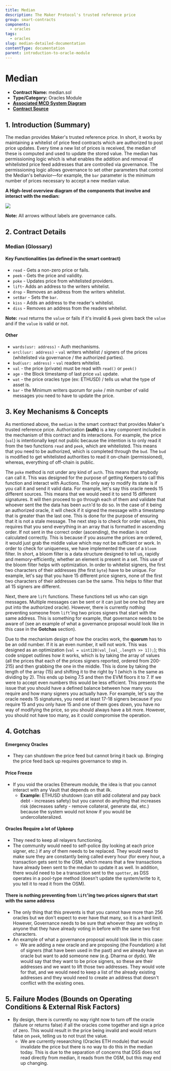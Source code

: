 ```yaml
---
title: Median
description: The Maker Protocol's trusted reference price
group: smart-contracts
components:
  - oracles
tags:
  - oracles
slug: median-detailed-documentation
contentType: documentation
parent: introduction-to-oracle-module
---
```


# Median

- **Contract Name:** median.sol
- **Type/Category:** Oracles Module
- [**Associated MCD System Diagram**](https://github.com/makerdao/dss/wiki)
- [**Contract Source**](https://github.com/makerdao/median/blob/master/src/median.sol)

## 1. Introduction (Summary)

The median provides Maker's trusted reference price. In short, it works by maintaining a whitelist of price feed contracts which are authorized to post price updates. Every time a new list of prices is received, the median of these is computed and used to update the stored value. The median has permissioning logic which is what enables the addition and removal of whitelisted price feed addresses that are controlled via governance. The permissioning logic allows governance to set other parameters that control the Median's behavior—for example, the `bar` parameter is the minimum number of prices necessary to accept a new median value.

**A High-level overview diagram of the components that involve and interact with the median:**

![](/images/documentation/oracles%20%281%29.png)

**Note:** All arrows without labels are governance calls.

## 2. Contract Details

### Median (Glossary)

#### Key Functionalities (as defined in the smart contract)

- `read` - Gets a non-zero price or fails.
- `peek` - Gets the price and validity.
- `poke` - Updates price from whitelisted providers.
- `lift`- Adds an address to the writers whitelist.
- `drop` - Removes an address from the writers whitelist.
- `setBar` - Sets the `bar`.
- `kiss` - Adds an address to the reader's whitelist.
- `diss` - Removes an address from the readers whitelist.

**Note:** `read` returns the `value` or fails if it's invalid & `peek` gives back the `value` and if the `value` is valid or not.

#### Other

- `wards(usr: address)` - Auth mechanisms.
- `orcl(usr: address)` - `val` writers whitelist / signers of the prices (whitelisted via governance / the authorized parties).
- `bud(usr: address)` - `val` readers whitelist.
- `val` - the price (private) must be read with `read()` or `peek()`
- `age` - the Block timestamp of last price `val` update.
- `wat` - the price oracles type (ex: ETHUSD) / tells us what the type of asset is.
- `bar` - the Minimum writers quorum for `poke` / min number of valid messages you need to have to update the price.

## 3. Key Mechanisms & Concepts

As mentioned above, the `median` is the smart contract that provides Maker's trusted reference price. Authorization **(auth)** is a key component included in the mechanism of this contract and its interactions. For example, the price (`val`) is intentionally kept not public because the intention is to only read it from the two functions `read` and `peek`, which are whitelisted. This means that you need to be authorized, which is completed through the `bud`. The `bud` is modified to get whitelisted authorities to read it on-chain (permissioned), whereas, everything of off-chain is public.

The `poke` method is not under any kind of `auth`. This means that anybody can call it. This was designed for the purpose of getting Keepers to call this function and interact with Auctions. The only way to modify its state is if you call it and send it valid data. For example, let's say this oracle needs 15 different sources. This means that we would need it to send 15 different signatures. It will then proceed to go through each of them and validate that whoever sent the the data has been `auth`'d to do so. In the case of it being an authorized oracle, it will check if it signed the message with a timestamp that is greater than the last one. This is done for the purpose of ensuring that it is not a stale message. The next step is to check for order values, this requires that you send everything in an array that is formatted in ascending order. If not sent in the correct order (ascending), the median is not calculated correctly. This is because if you assume the prices are ordered, it would just grab the middle value which may not be sufficient or work. In order to check for uniqueness, we have implemented the use of a `bloom` filter. In short, a bloom filter is a data structure designed to tell us, rapidly and memory-efficiently, whether an element is present in a set. This use of the bloom filter helps with optimization. In order to whitelist signers, the first two characters of their addresses (the first `byte`) have to be unique. For example, let's say that you have 15 different price signers, none of the first two characters of their addresses can be the same. This helps to filter that all 15 signers are different.

Next, there are `lift` functions. These functions tell us who can sign messages. Multiple messages can be sent or it can just be one but they are put into the authorized oracle). However, there is currently nothing preventing someone from `lift`'ing two prices signers that start with the same address. This is something for example, that governance needs to be aware of (see an example of what a governance proposal would look like in this case in the **Gotchas** section).

Due to the mechanism design of how the oracles work, the **quorum** has to be an odd number. If it is an even number, it will not work. This was designed as an optimization (`val = uint128(val_[val_.length >> 1]);`); this code snippet outlines how it works, which is by taking the array of values (all the prices that each of the prices signers reported, ordered from 200-215) and then grabbing the one in the middle. This is done by taking the length of the array (15) and shifting it to the right by 1 (which is the same as dividing by 2). This ends up being 7.5 and then the EVM floors it to 7. If we were to accept even numbers this would be less efficient. This presents the issue that you should have a defined balance between how many you require and how many signers you actually have. For example, let's say the oracle needs 15 signatures, you need at least 17-18 signers because if you require 15 and you only have 15 and one of them goes down, you have no way of modifying the price, so you should always have a bit more. However, you should not have too many, as it could compromise the operation.

## 4. Gotchas

#### **Emergency Oracles**

- They can shutdown the price feed but cannot bring it back up. Bringing the price feed back up requires governance to step in.

#### **Price Freeze**

- If you void the oracles Ethereum module, the idea is that you cannot interact with any Vault that depends on that ilk.
  - **Example:** ETHUSD shutdown (can still add collateral and pay back debt - increases safety) but you cannot do anything that increases risk (decreases safety - remove collateral, generate dai, etc.) because the system would not know if you would be undercollateralized.

#### **Oracles Require a lot of Upkeep**

- They need to keep all relayers functioning.
- The community would need to self-police (by looking at each price signer, etc.) if any of them needs to be replaced. They would need to make sure they are constantly being called every hour (for every hour, a transaction gets sent to the OSM, which means that a few transactions have already been sent to the median to update it as well. In addition, there would need to be a transaction sent to the `spotter`, as DSS operates in a pool-type method (doesn't update the system/write to it, you tell it to read it from the OSM).

#### **There is nothing preventing from `lift`'ing two prices signers that start with the same address**

- The only thing that this prevents is that you cannot have more than 256 oracles but we don't expect to ever have that many, so it is a hard limit. However, Governance needs to be sure that whoever they are voting in anyone that they have already voting in before with the same two first characters.
- An example of what a governance proposal would look like in this case:
  - We are adding a new oracle and are proposing (the Foundation) a list of signers (that have been used in the past) and we already have an oracle but want to add someone new (e.g. Dharma or dydx). We would say that they want to be price signers, so these are their addresses and we want to lift those two addresses. They would vote for that, and we would need to keep a list of the already existing addresses and they would need to create an address that doesn't conflict with the existing ones.

## 5. Failure Modes (Bounds on Operating Conditions & External Risk Factors)

- By design, there is currently no way right now to turn off the oracle (failure or returns false) if all the oracles come together and sign a price of zero. This would result in the price being invalid and would return false on `peek`, telling us to not trust the value.
  - We are currently researching (Oracles ETH module) that would invalidate the price but there is no way to do this in the median today. This is due to the separation of concerns that DSS does not read directly from median, it reads from the OSM, but this may end up changing.
